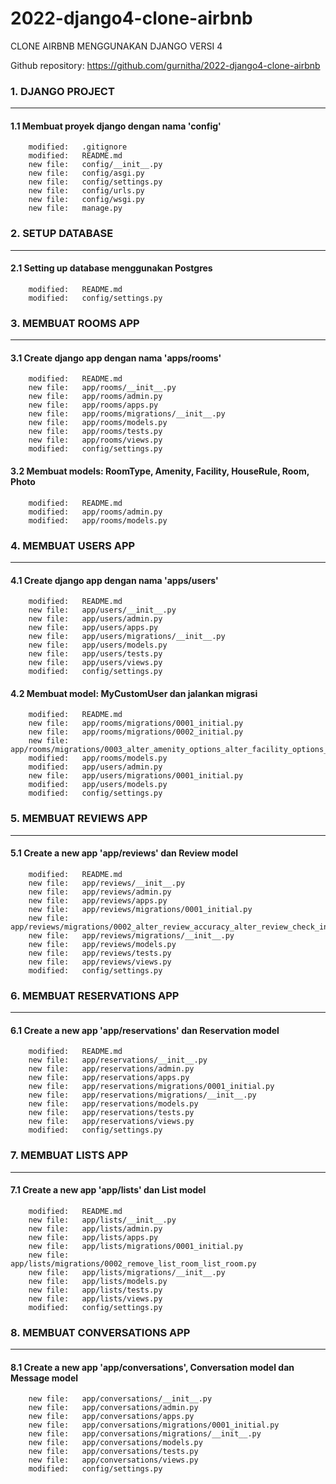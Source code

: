 # 2022-django4-clone-airbnb
CLONE AIRBNB MENGGUNAKAN DJANGO VERSI 4

Github repository: https://github.com/gurnitha/2022-django4-clone-airbnb


### 1. DJANGO PROJECT
---------------------

#### 1.1 Membuat proyek django dengan nama 'config'

        modified:   .gitignore
        modified:   README.md
        new file:   config/__init__.py
        new file:   config/asgi.py
        new file:   config/settings.py
        new file:   config/urls.py
        new file:   config/wsgi.py
        new file:   manage.py


### 2. SETUP DATABASE
---------------------

#### 2.1 Setting up database menggunakan Postgres

        modified:   README.md
        modified:   config/settings.py


### 3. MEMBUAT ROOMS APP
------------------------

#### 3.1 Create django app dengan nama 'apps/rooms'

        modified:   README.md
        new file:   app/rooms/__init__.py
        new file:   app/rooms/admin.py
        new file:   app/rooms/apps.py
        new file:   app/rooms/migrations/__init__.py
        new file:   app/rooms/models.py
        new file:   app/rooms/tests.py
        new file:   app/rooms/views.py
        modified:   config/settings.py

#### 3.2 Membuat models: RoomType, Amenity, Facility, HouseRule, Room, Photo 

        modified:   README.md
        modified:   app/rooms/admin.py
        modified:   app/rooms/models.py


### 4. MEMBUAT USERS APP
------------------------

#### 4.1 Create django app dengan nama 'apps/users'

        modified:   README.md
        new file:   app/users/__init__.py
        new file:   app/users/admin.py
        new file:   app/users/apps.py
        new file:   app/users/migrations/__init__.py
        new file:   app/users/models.py
        new file:   app/users/tests.py
        new file:   app/users/views.py
        modified:   config/settings.py

#### 4.2 Membuat model: MyCustomUser dan jalankan migrasi

        modified:   README.md
        new file:   app/rooms/migrations/0001_initial.py
        new file:   app/rooms/migrations/0002_initial.py
        new file:   app/rooms/migrations/0003_alter_amenity_options_alter_facility_options_and_more.py
        modified:   app/rooms/models.py
        modified:   app/users/admin.py
        new file:   app/users/migrations/0001_initial.py
        modified:   app/users/models.py
        modified:   config/settings.py


### 5. MEMBUAT REVIEWS APP
--------------------------

#### 5.1 Create a new app 'app/reviews' dan  Review model

        modified:   README.md
        new file:   app/reviews/__init__.py
        new file:   app/reviews/admin.py
        new file:   app/reviews/apps.py
        new file:   app/reviews/migrations/0001_initial.py
        new file:   app/reviews/migrations/0002_alter_review_accuracy_alter_review_check_in_and_more.py
        new file:   app/reviews/migrations/__init__.py
        new file:   app/reviews/models.py
        new file:   app/reviews/tests.py
        new file:   app/reviews/views.py
        modified:   config/settings.py


### 6. MEMBUAT RESERVATIONS APP
-------------------------------

#### 6.1 Create a new app 'app/reservations' dan Reservation model

        modified:   README.md
        new file:   app/reservations/__init__.py
        new file:   app/reservations/admin.py
        new file:   app/reservations/apps.py
        new file:   app/reservations/migrations/0001_initial.py
        new file:   app/reservations/migrations/__init__.py
        new file:   app/reservations/models.py
        new file:   app/reservations/tests.py
        new file:   app/reservations/views.py
        modified:   config/settings.py


### 7. MEMBUAT LISTS APP
------------------------

#### 7.1 Create a new app 'app/lists' dan List model

        modified:   README.md
        new file:   app/lists/__init__.py
        new file:   app/lists/admin.py
        new file:   app/lists/apps.py
        new file:   app/lists/migrations/0001_initial.py
        new file:   app/lists/migrations/0002_remove_list_room_list_room.py
        new file:   app/lists/migrations/__init__.py
        new file:   app/lists/models.py
        new file:   app/lists/tests.py
        new file:   app/lists/views.py
        modified:   config/settings.py


### 8. MEMBUAT CONVERSATIONS APP
--------------------------------

#### 8.1 Create a new app 'app/conversations', Conversation model dan Message model

        new file:   app/conversations/__init__.py
        new file:   app/conversations/admin.py
        new file:   app/conversations/apps.py
        new file:   app/conversations/migrations/0001_initial.py
        new file:   app/conversations/migrations/__init__.py
        new file:   app/conversations/models.py
        new file:   app/conversations/tests.py
        new file:   app/conversations/views.py
        modified:   config/settings.py